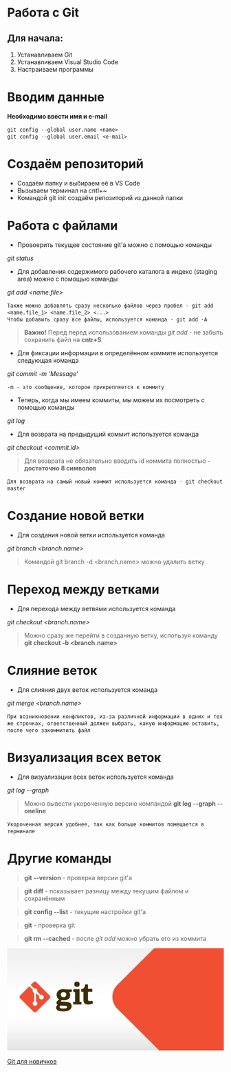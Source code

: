 # Работа с Git

## Для начала:

1. Устанавливаем Git
2. Устанавливаем Visual Studio Code
3. Настраиваем программы

# Вводим данные

**Необходимо ввести имя и e-mail**

~~~
git config --global user.name <name>
git config --global user.email <e-mail>
~~~

# Создаём репозиторий

* Создаём папку и выбираем её в VS Code
* Вызываем терминал на cntl+~
* Командой git init создаём репозиторий из данной папки

# Работа с файлами

* Провоерить текущее состояние git'а можно с помощью команды

*git status*

* Для добавления содержимого рабочего каталога в индекс (staging area) можно с помощью команды

*git add <name.file>*

~~~
Также можно добавлять сразу несколько файлов через пробел - git add <name.file_1> <name.file_2> <...>
Чтобы добавить сразу все файлы, используется команда - git add -A
~~~

>**Важно!** Перед перед использованием команды *git add* - не забыть сохранить файл на **cntr+S**

* Для фиксации информации в определённом коммите используется следующая команда

*git commit -m 'Message'*

~~~
-m - это сообщение, которое прикрепляется к коммиту
~~~

* Теперь, когда мы имеем коммиты, мы можем их посмотреть с помощью команды

*git log*

* Для возврата на предыдущий коммит используется команда 

*git checkout <commit.id>*


>Для возврата не обязательно вводить id коммита полностью - **достаточно 8 символов**

~~~
Для возврата на самый новый коммит используется команда - git checkout master
~~~

# Создание новой ветки

* Для создания новой ветки используется команда

*git branch <branch.name>*

> Командой git branch -d <branch.name> можно удалить ветку

# Переход между ветками

* Для перехода между ветвями используется команда

*git checkout <branch.name>*

> Можно сразу же перейти в созданную ветку, используя команду **git checkout -b <branch.name>**

# Слияние веток

* Для слияния двух веток используется команда

*git merge <branch.name>*

~~~
При возникновении конфликтов, из-за различной информации в одних и тех же строчках, ответственный должен выбрать, какую информацию оставить, после чего закоммитить файл
~~~

# Визуализация всех веток

* Для визуализации всех веток используется команда

*git log --graph*

> Можно вывести укороченную версию компандой **git log --graph --oneline**

~~~
Укороченная версия удобнее, так как больше коммитов помещается в терминале
~~~

# Другие команды

> **git --version** - проверка версии git'а

> **git diff** - показывает разницу между текущим файлом и сохранённым

> **git config --list** - текущие настройки git'а

> **git** - проверка git

> **git rm --cached** - после *git add* можно убрать его из коммита

![Git](/git_pic.jpeg)

[Git для новичков](https://habr.com/ru/post/541258/)
